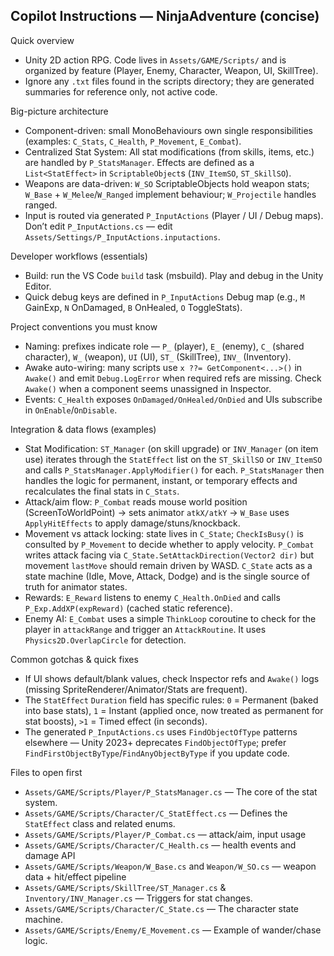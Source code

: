 ## Copilot Instructions — NinjaAdventure (concise)

Quick overview
- Unity 2D action RPG. Code lives in `Assets/GAME/Scripts/` and is organized by feature (Player, Enemy, Character, Weapon, UI, SkillTree).
- Ignore any `.txt` files found in the scripts directory; they are generated summaries for reference only, not active code.

Big-picture architecture
- Component-driven: small MonoBehaviours own single responsibilities (examples: `C_Stats`, `C_Health`, `P_Movement`, `E_Combat`).
- Centralized Stat System: All stat modifications (from skills, items, etc.) are handled by `P_StatsManager`. Effects are defined as a `List<StatEffect>` in `ScriptableObject`s (`INV_ItemSO`, `ST_SkillSO`).
- Weapons are data-driven: `W_SO` ScriptableObjects hold weapon stats; `W_Base` + `W_Melee`/`W_Ranged` implement behaviour; `W_Projectile` handles ranged.
- Input is routed via generated `P_InputActions` (Player / UI / Debug maps). Don’t edit `P_InputActions.cs` — edit `Assets/Settings/P_InputActions.inputactions`.

Developer workflows (essentials)
- Build: run the VS Code `build` task (msbuild). Play and debug in the Unity Editor.
- Quick debug keys are defined in `P_InputActions` Debug map (e.g., `M` GainExp, `N` OnDamaged, `B` OnHealed, `O` ToggleStats).

Project conventions you must know
- Naming: prefixes indicate role — `P_` (player), `E_` (enemy), `C_` (shared character), `W_` (weapon), `UI` (UI), `ST_` (SkillTree), `INV_` (Inventory).
- Awake auto-wiring: many scripts use `x ??= GetComponent<...>()` in `Awake()` and emit `Debug.LogError` when required refs are missing. Check `Awake()` when a component seems unassigned in Inspector.
- Events: `C_Health` exposes `OnDamaged/OnHealed/OnDied` and UIs subscribe in `OnEnable`/`OnDisable`.

Integration & data flows (examples)
- Stat Modification: `ST_Manager` (on skill upgrade) or `INV_Manager` (on item use) iterates through the `StatEffect` list on the `ST_SkillSO` or `INV_ItemSO` and calls `P_StatsManager.ApplyModifier()` for each. `P_StatsManager` then handles the logic for permanent, instant, or temporary effects and recalculates the final stats in `C_Stats`.
- Attack/aim flow: `P_Combat` reads mouse world position (ScreenToWorldPoint) → sets animator `atkX/atkY` → `W_Base` uses `ApplyHitEffects` to apply damage/stuns/knockback.
- Movement vs attack locking: state lives in `C_State`; `CheckIsBusy()` is consulted by `P_Movement` to decide whether to apply velocity. `P_Combat` writes attack facing via `C_State.SetAttackDirection(Vector2 dir)` but movement `lastMove` should remain driven by WASD. `C_State` acts as a state machine (Idle, Move, Attack, Dodge) and is the single source of truth for animator states.
- Rewards: `E_Reward` listens to enemy `C_Health.OnDied` and calls `P_Exp.AddXP(expReward)` (cached static reference).
- Enemy AI: `E_Combat` uses a simple `ThinkLoop` coroutine to check for the player in `attackRange` and trigger an `AttackRoutine`. It uses `Physics2D.OverlapCircle` for detection.

Common gotchas & quick fixes
- If UI shows default/blank values, check Inspector refs and `Awake()` logs (missing SpriteRenderer/Animator/Stats are frequent).
- The `StatEffect` `Duration` field has specific rules: `0` = Permanent (baked into base stats), `1` = Instant (applied once, now treated as permanent for stat boosts), `>1` = Timed effect (in seconds).
- The generated `P_InputActions.cs` uses `FindObjectOfType` patterns elsewhere — Unity 2023+ deprecates `FindObjectOfType`; prefer `FindFirstObjectByType`/`FindAnyObjectByType` if you update code.

Files to open first
- `Assets/GAME/Scripts/Player/P_StatsManager.cs` — The core of the stat system.
- `Assets/GAME/Scripts/Character/C_StatEffect.cs` — Defines the `StatEffect` class and related enums.
- `Assets/GAME/Scripts/Player/P_Combat.cs` — attack/aim, input usage
- `Assets/GAME/Scripts/Character/C_Health.cs` — health events and damage API
- `Assets/GAME/Scripts/Weapon/W_Base.cs` and `Weapon/W_SO.cs` — weapon data + hit/effect pipeline
- `Assets/GAME/Scripts/SkillTree/ST_Manager.cs` & `Inventory/INV_Manager.cs` — Triggers for stat changes.
- `Assets/GAME/Scripts/Character/C_State.cs` — The character state machine.
- `Assets/GAME/Scripts/Enemy/E_Movement.cs` — Example of wander/chase logic.

